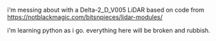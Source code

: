 i'm messing about with a Delta-2_D_V005 LiDAR based on code from https://notblackmagic.com/bitsnpieces/lidar-modules/

i'm learning python as i go. everything here will be broken and rubbish.
